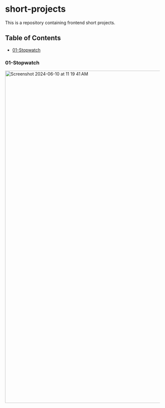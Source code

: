 # short-projects
This is a repository containing frontend short projects. 

## Table of Contents
* [01-Stopwatch](#01-Stopwatch)

### 01-Stopwatch
<img width="1083" alt="Screenshot 2024-06-10 at 11 19 41 AM" src="https://github.com/jkmathilda/PantryPal/assets/142202145/89e5dd23-8970-4090-8793-f32a6617b525">
